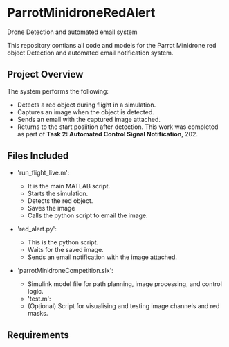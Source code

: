 # ParrotMinidroneRedAlert
Drone Detection and automated email system

This repository contians all code and models for the Parrot Minidrone red object Detection and automated email notification system. 

## Project Overview
The system performs the following:
* Detects a red object during flight in a simulation.
* Captures an image when the object is detected.
* Sends an email with the captured image attached.
* Returns to the start posiition after detection.
This work was completed as part of **Task 2: Automated Control Signal Notification**, 202. 

## Files Included
- 'run_flight_live.m':
  * It is the main MATLAB script.
  * Starts the simulation.
  * Detects the red object.
  * Saves the image
  * Calls the python script to email the image.
    
- 'red_alert.py':
  * This is the python script.
  * Waits for the saved image.
  * Sends an email notification with the image attached.

 - 'parrotMinidroneCompetition.slx':
   * Simulink model file for path planning, image processing, and control logic.

   - 'test.m':
    * (Optional) Script for visualising and testing image channels and red masks. 
 
## Requirements 
